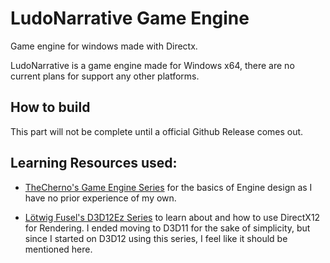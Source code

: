 # LudoNarrative Game Engine

Game engine for windows made with Directx.

LudoNarrative is a game engine made for Windows x64, there are no current plans for support any other platforms.

## How to build

This part will not be complete until a official Github Release comes out.

## Learning Resources used:

- [TheCherno's Game Engine Series](https://www.youtube.com/playlist?list=PLlrATfBNZ98dC-V-N3m0Go4deliWHPFwT) for the basics of Engine design as I have no prior experience of my own.

- [Lötwig Fusel's D3D12Ez Series](https://www.youtube.com/playlist?list=PL-m4pn2uJvXF30Vu2DNK1mKH2EJxOc_jU) to learn about and how to use DirectX12 for Rendering. I ended moving
to D3D11 for the sake of simplicity, but since I started on D3D12 using this series, I feel like it should be mentioned here.
